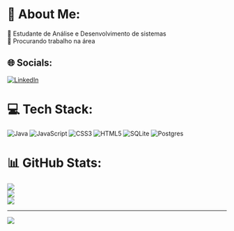 # 💫 About Me:
🔭 Estudante de Análise e Desenvolvimento de sistemas<br>👯 Procurando trabalho na área<br>


## 🌐 Socials:
[![LinkedIn](https://img.shields.io/badge/LinkedIn-%230077B5.svg?logo=linkedin&logoColor=white)](https://linkedin.com/in/https://www.linkedin.com/in/cristian-colombo-817997245/) 

# 💻 Tech Stack:
![Java](https://img.shields.io/badge/java-%23ED8B00.svg?style=for-the-badge&logo=java&logoColor=white) ![JavaScript](https://img.shields.io/badge/javascript-%23323330.svg?style=for-the-badge&logo=javascript&logoColor=%23F7DF1E) ![CSS3](https://img.shields.io/badge/css3-%231572B6.svg?style=for-the-badge&logo=css3&logoColor=white) ![HTML5](https://img.shields.io/badge/html5-%23E34F26.svg?style=for-the-badge&logo=html5&logoColor=white) ![SQLite](https://img.shields.io/badge/sqlite-%2307405e.svg?style=for-the-badge&logo=sqlite&logoColor=white) ![Postgres](https://img.shields.io/badge/postgres-%23316192.svg?style=for-the-badge&logo=postgresql&logoColor=white)
# 📊 GitHub Stats:
![](https://github-readme-stats.vercel.app/api?username=cristianc0l0mb0&theme=nord&hide_border=false&include_all_commits=false&count_private=false)<br/>
![](https://github-readme-streak-stats.herokuapp.com/?user=cristianc0l0mb0&theme=nord&hide_border=false)<br/>
![](https://github-readme-stats.vercel.app/api/top-langs/?username=cristianc0l0mb0&theme=nord&hide_border=false&include_all_commits=false&count_private=false&layout=compact)

---
[![](https://visitcount.itsvg.in/api?id=cristianc0l0mb0&icon=0&color=0)](https://visitcount.itsvg.in)

<!-- Proudly created with GPRM ( https://gprm.itsvg.in ) -->